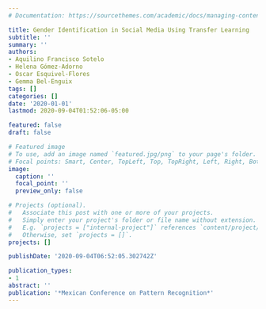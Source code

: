 ```yaml
---
# Documentation: https://sourcethemes.com/academic/docs/managing-content/

title: Gender Identification in Social Media Using Transfer Learning
subtitle: ''
summary: ''
authors:
- Aquilino Francisco Sotelo
- Helena Gómez-Adorno
- Oscar Esquivel-Flores
- Gemma Bel-Enguix
tags: []
categories: []
date: '2020-01-01'
lastmod: 2020-09-04T01:52:06-05:00

featured: false
draft: false

# Featured image
# To use, add an image named `featured.jpg/png` to your page's folder.
# Focal points: Smart, Center, TopLeft, Top, TopRight, Left, Right, BottomLeft, Bottom, BottomRight.
image:
  caption: ''
  focal_point: ''
  preview_only: false

# Projects (optional).
#   Associate this post with one or more of your projects.
#   Simply enter your project's folder or file name without extension.
#   E.g. `projects = ["internal-project"]` references `content/project/deep-learning/index.md`.
#   Otherwise, set `projects = []`.
projects: []

publishDate: '2020-09-04T06:52:05.302742Z'

publication_types:
- 1
abstract: ''
publication: '*Mexican Conference on Pattern Recognition*'
---
```

